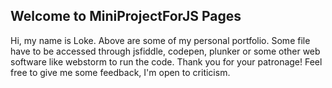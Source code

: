 ## Welcome to MiniProjectForJS Pages

Hi, my name is Loke. Above are some of my personal portfolio. Some file have to be accessed through jsfiddle, codepen, plunker or some other web software like webstorm to run the code. Thank you for your patronage! Feel free to give me some feedback, I'm open to criticism. 
